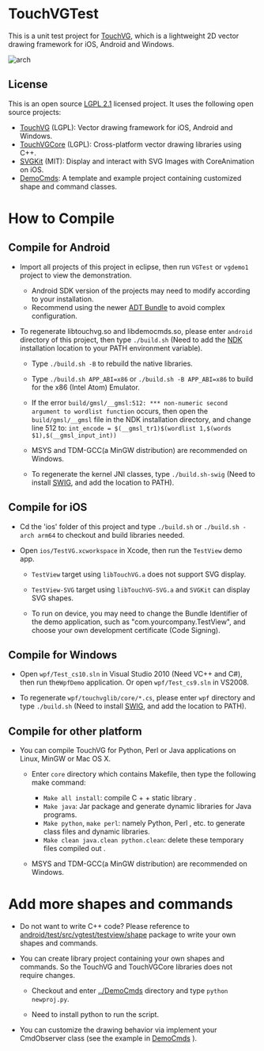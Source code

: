 # TouchVGTest

This is a unit test project for [TouchVG](https://github.com/touchvg/TouchVG), which is a lightweight 2D vector drawing framework for iOS, Android and Windows.

![arch](http://touchvg.github.io/images/arch.svg)

## License

This is an open source [LGPL 2.1](LICENSE.md) licensed project. It uses the following open source projects:

- [TouchVG](https://github.com/touchvg/TouchVG) (LGPL): Vector drawing framework for iOS, Android and Windows.
- [TouchVGCore](https://github.com/touchvg/TouchVGCore) (LGPL): Cross-platform vector drawing libraries using C++.
- [SVGKit](https://github.com/SVGKit/SVGKit) (MIT): Display and interact with SVG Images with CoreAnimation on iOS.
- [DemoCmds](https://github.com/touchvg/DemoCmds): A template and example project containing customized shape and command classes.

# How to Compile

## Compile for Android

- Import all projects of this project in eclipse, then run `VGTest` or `vgdemo1` project to view the demonstration.

  - Android SDK version of the projects may need to modify according to your installation.
  - Recommend using the newer [ADT Bundle](http://developer.android.com/sdk/index.html) to avoid complex configuration.

-  To regenerate libtouchvg.so and libdemocmds.so, please enter `android` directory of this project, then type `./build.sh`
(Need to add the [NDK](http://developer.android.com/tools/sdk/ndk/index.html) installation location to your PATH environment variable).

   - Type `./build.sh -B` to rebuild the native libraries.
   
   - Type `./build.sh APP_ABI=x86` or `./build.sh -B APP_ABI=x86` to build for the x86 (Intel Atom) Emulator.

   - If the error `build/gmsl/__gmsl:512: *** non-numeric second argument to wordlist function` occurs, then open the `build/gmsl/__gmsl` file in the NDK installation directory, and change line 512 to:
     `int_encode = $(__gmsl_tr1)$(wordlist 1,$(words $1),$(__gmsl_input_int))`

   - MSYS and TDM-GCC(a MinGW distribution) are recommended on Windows.

   - To regenerate the kernel JNI classes, type `./build.sh-swig`
(Need to install [SWIG](http://sourceforge.net/projects/swig/files/), and add the location to PATH).

## Compile for iOS

- Cd the 'ios' folder of this project and type `./build.sh` or `./build.sh -arch arm64` to checkout and build libraries needed.

- Open `ios/TestVG.xcworkspace` in Xcode, then run the `TestView` demo app.
   
   - `TestView` target using `libTouchVG.a` does not support SVG display.

   - `TestView-SVG` target using `libTouchVG-SVG.a` and `SVGKit` can display SVG shapes.

   - To run on device, you may need to change the Bundle Identifier of the demo application, such as "com.yourcompany.TestView", and choose your own development certificate (Code Signing).

## Compile for Windows

- Open `wpf/Test_cs10.sln` in Visual Studio 2010 (Need VC++ and C#), then run the`WpfDemo` application. Or open `wpf/Test_cs9.sln` in VS2008.

- To regenerate `wpf/touchvglib/core/*.cs`, please enter `wpf` directory and type `./build.sh`
(Need to install [SWIG](http://sourceforge.net/projects/swig/files/), and add the location to PATH).

## Compile for other platform

- You can compile TouchVG for Python, Perl or Java applications on Linux, MinGW or Mac OS X.

  - Enter `core` directory which contains Makefile, then type the following make command:

     - `Make all install`: compile C + + static library .
     - `Make java`: Jar package and generate dynamic libraries for Java programs.
     - `Make python`, `make perl`: namely Python, Perl , etc. to generate class files and dynamic libraries.
     - `Make clean java.clean python.clean`: delete these temporary files compiled out .

   - MSYS and TDM-GCC(a MinGW distribution) are recommended on Windows.
 
# Add more shapes and commands

- Do not want to write C++ code? Please reference to [android/test/src/vgtest/testview/shape](android/test/src/vgtest/testview/shape) package to write your own shapes and commands.

- You can create library project containing your own shapes and commands. So the TouchVG and TouchVGCore libraries does not require changes.

  - Checkout and enter [../DemoCmds](https://github.com/touchvg/DemoCmds) directory and type `python newproj.py`.
    
  - Need to install python to run the script.
 
- You can customize the drawing behavior via implement your CmdObserver class (see the example in [DemoCmds](https://github.com/touchvg/DemoCmds) ).
